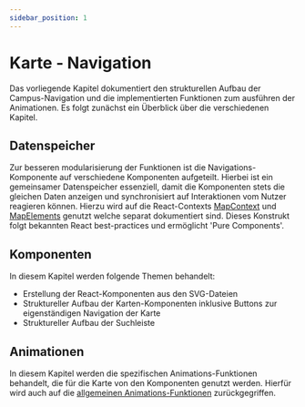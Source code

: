 ```yaml
---
sidebar_position: 1
---
```


# Karte - Navigation

Das vorliegende Kapitel dokumentiert den strukturellen Aufbau der Campus-Navigation und die implementierten Funktionen zum ausführen der Animationen. Es folgt zunächst ein Überblick über die verschiedenen Kapitel.

## Datenspeicher

Zur besseren modularisierung der Funktionen ist die Navigations-Komponente auf verschiedene Komponenten aufgeteilt. Hierbei ist ein gemeinsamer Datenspeicher essenziell, damit die Komponenten stets die gleichen Daten anzeigen und synchronisiert auf Interaktionen vom Nutzer reagieren können. Hierzu wird auf die React-Contexts [MapContext](../context.md) und [MapElements](../context.md) genutzt welche separat dokumentiert sind. Dieses Konstrukt folgt bekannten React best-practices und ermöglicht 'Pure Components'.

## Komponenten

In diesem Kapitel werden folgende Themen behandelt:

- Erstellung der React-Komponenten aus den SVG-Dateien
- Struktureller Aufbau der Karten-Komponenten inklusive Buttons zur eigenständigen Navigation der Karte
- Struktureller Aufbau der Suchleiste

## Animationen

In diesem Kapitel werden die spezifischen Animations-Funktionen behandelt, die für die Karte von den Komponenten genutzt werden. Hierfür wird auch auf die [allgemeinen Animations-Funktionen](../utils.md) zurückgegriffen.
